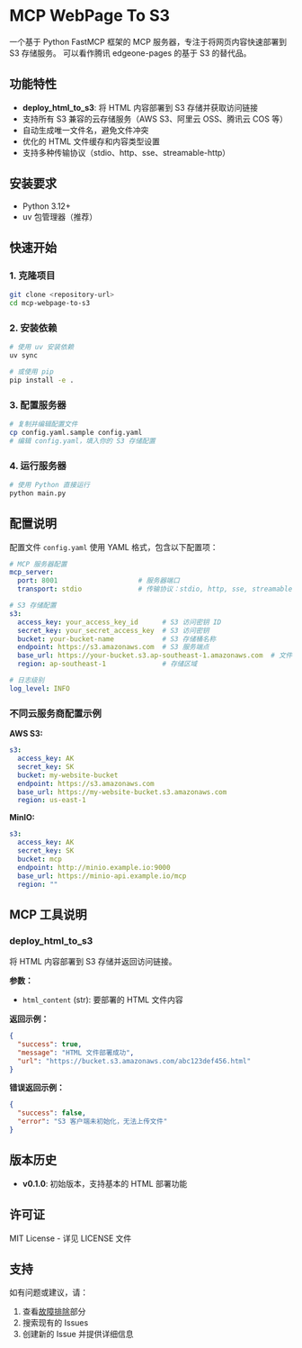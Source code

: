 # MCP WebPage To S3

一个基于 Python FastMCP 框架的 MCP 服务器，专注于将网页内容快速部署到 S3 存储服务。
可以看作腾讯 edgeone-pages 的基于 S3 的替代品。 

## 功能特性

- **deploy_html_to_s3**: 将 HTML 内容部署到 S3 存储并获取访问链接
- 支持所有 S3 兼容的云存储服务（AWS S3、阿里云 OSS、腾讯云 COS 等）
- 自动生成唯一文件名，避免文件冲突
- 优化的 HTML 文件缓存和内容类型设置
- 支持多种传输协议（stdio、http、sse、streamable-http）

## 安装要求

- Python 3.12+
- uv 包管理器（推荐）

## 快速开始

### 1. 克隆项目

```bash
git clone <repository-url>
cd mcp-webpage-to-s3
```

### 2. 安装依赖

```bash
# 使用 uv 安装依赖
uv sync

# 或使用 pip
pip install -e .
```

### 3. 配置服务器

```bash
# 复制并编辑配置文件
cp config.yaml.sample config.yaml
# 编辑 config.yaml，填入你的 S3 存储配置
```

### 4. 运行服务器

```bash
# 使用 Python 直接运行
python main.py
```

## 配置说明

配置文件 `config.yaml` 使用 YAML 格式，包含以下配置项：

```yaml
# MCP 服务器配置
mcp_server:
  port: 8001                    # 服务器端口
  transport: stdio              # 传输协议：stdio, http, sse, streamable-http

# S3 存储配置
s3:
  access_key: your_access_key_id      # S3 访问密钥 ID
  secret_key: your_secret_access_key  # S3 访问密钥
  bucket: your-bucket-name            # S3 存储桶名称
  endpoint: https://s3.amazonaws.com  # S3 服务端点
  base_url: https://your-bucket.s3.ap-southeast-1.amazonaws.com  # 文件访问基础 URL
  region: ap-southeast-1              # 存储区域

# 日志级别
log_level: INFO
```

### 不同云服务商配置示例

**AWS S3:**
```yaml
s3:
  access_key: AK
  secret_key: SK
  bucket: my-website-bucket
  endpoint: https://s3.amazonaws.com
  base_url: https://my-website-bucket.s3.amazonaws.com
  region: us-east-1
```

**MinIO:**
```yaml
s3:
  access_key: AK
  secret_key: SK
  bucket: mcp
  endpoint: http://minio.example.io:9000
  base_url: https://minio-api.example.io/mcp
  region: ""
```

## MCP 工具说明

### deploy_html_to_s3

将 HTML 内容部署到 S3 存储并返回访问链接。

**参数：**
- `html_content` (str): 要部署的 HTML 文件内容

**返回示例：**
```json
{
  "success": true,
  "message": "HTML 文件部署成功",
  "url": "https://bucket.s3.amazonaws.com/abc123def456.html"
}
```

**错误返回示例：**
```json
{
  "success": false,
  "error": "S3 客户端未初始化，无法上传文件"
}
```

## 版本历史

- **v0.1.0**: 初始版本，支持基本的 HTML 部署功能

## 许可证

MIT License - 详见 LICENSE 文件

## 支持

如有问题或建议，请：
1. 查看[故障排除](#故障排除)部分
2. 搜索现有的 Issues
3. 创建新的 Issue 并提供详细信息